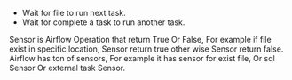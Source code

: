 - Wait for file to run next task.
- Wait for complete a task to run another task. 

Sensor is Airflow Operation that return True Or False, For example if file exist in specific location, Sensor return true other wise Sensor return false.
Airflow has ton of sensors, For example it has sensor for exist file, Or sql Sensor Or external task Sensor.
